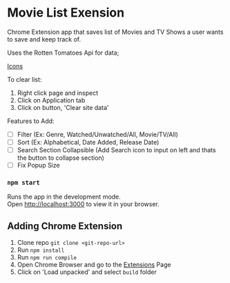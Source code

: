 # Movie List Exension

Chrome Extension app that saves list of Movies and TV Shows a user wants to save and keep track of.

Uses the Rotten Tomatoes Api for data;

[Icons](https://react-icons.github.io/react-icons/icons?name=ai)

To clear list:
1. Right click page and inspect
2. Click on Application tab
3. Click on button, 'Clear site data' 

Features to Add:
- [ ] Filter (Ex: Genre, Watched/Unwatched/All, Movie/TV/All)
- [ ] Sort (Ex: Alphabetical, Date Added, Release Date)
- [ ] Search Section Collapsible (Add Search icon to input on left and thats the button to collapse section)
- [ ] Fix Popup Size 

### `npm start`

Runs the app in the development mode.\
Open [http://localhost:3000](http://localhost:3000) to view it in your browser.

## Adding Chrome Extension

1. Clone repo `git clone <git-repo-url>`
2. Run `npm install`
3. Run `npm run compile`
4. Open Chrome Browser and go to the [Extensions](chrome://extensions/) Page
5. Click on 'Load unpacked' and select `build` folder
